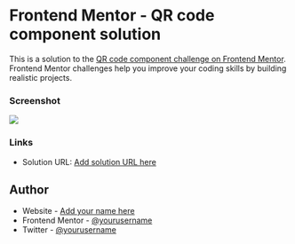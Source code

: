 # Frontend Mentor - QR code component solution

This is a solution to the [QR code component challenge on Frontend Mentor](https://www.frontendmentor.io/challenges/qr-code-component-iux_sIO_H). Frontend Mentor challenges help you improve your coding skills by building realistic projects. 

### Screenshot

![](./screenshot.jpg)

### Links

- Solution URL: [Add solution URL here](https://your-solution-url.com)

## Author

- Website - [Add your name here](https://github.com/OscarMinjarez)
- Frontend Mentor - [@yourusername](https://www.frontendmentor.io/profile/OscarMinjarez)
- Twitter - [@yourusername](https://www.twitter.com/OscarMinjarezZ)

